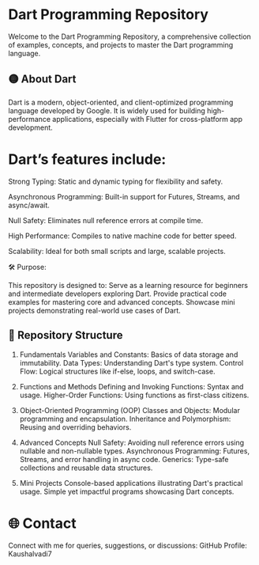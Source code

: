 # Dart Programming Repository

Welcome to the Dart Programming Repository, a comprehensive collection of examples, concepts, and projects to master the Dart programming language.

## 🟡 About Dart

Dart is a modern, object-oriented, and client-optimized programming language developed by Google. It is widely used for building high-performance applications, especially with Flutter for cross-platform app development. 

# Dart’s features include:

Strong Typing: Static and dynamic typing for flexibility and safety.

Asynchronous Programming: Built-in support for Futures, Streams, and async/await.

Null Safety: Eliminates null reference errors at compile time.

High Performance: Compiles to native machine code for better speed.

Scalability: Ideal for both small scripts and large, scalable projects.


🛠 Purpose:

This repository is designed to:
Serve as a learning resource for beginners and intermediate developers exploring Dart.
Provide practical code examples for mastering core and advanced concepts.
Showcase mini projects demonstrating real-world use cases of Dart.

## 📂 Repository Structure

1. Fundamentals
Variables and Constants: Basics of data storage and immutability.
Data Types: Understanding Dart's type system.
Control Flow: Logical structures like if-else, loops, and switch-case.

2. Functions and Methods
Defining and Invoking Functions: Syntax and usage.
Higher-Order Functions: Using functions as first-class citizens.

3. Object-Oriented Programming (OOP)
Classes and Objects: Modular programming and encapsulation.
Inheritance and Polymorphism: Reusing and overriding behaviors.

4. Advanced Concepts
Null Safety: Avoiding null reference errors using nullable and non-nullable types.
Asynchronous Programming: Futures, Streams, and error handling in async code.
Generics: Type-safe collections and reusable data structures.

5. Mini Projects
Console-based applications illustrating Dart's practical usage.
Simple yet impactful programs showcasing Dart concepts.

# 🌐 Contact
Connect with me for queries, suggestions, or discussions:
GitHub Profile: Kaushalvadi7
